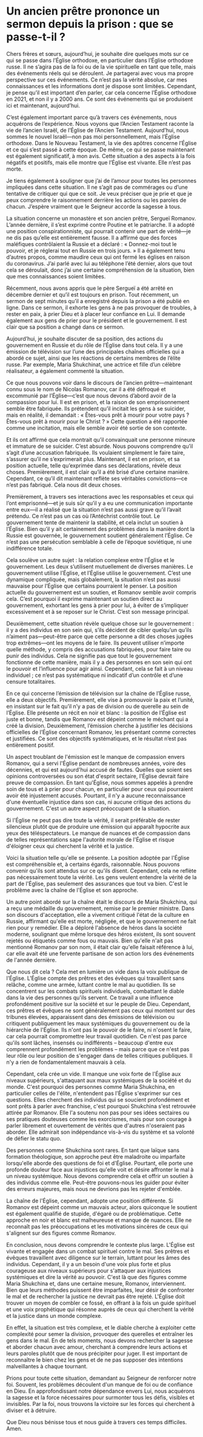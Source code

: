 # Un ancien prêtre prononce un sermon depuis la prison : que se passe-t-il ?

Chers frères et sœurs, aujourd’hui, je souhaite dire quelques mots sur ce qui se passe dans l’Église orthodoxe, en particulier dans l’Église orthodoxe russe. Il ne s’agira pas de la foi ou de la vie spirituelle en tant que telle, mais des événements réels qui se déroulent. Je partagerai avec vous ma propre perspective sur ces événements. Ce n’est pas la vérité absolue, car mes connaissances et les informations dont je dispose sont limitées. Cependant, je pense qu’il est important d’en parler, car cela concerne l’Église orthodoxe en 2021, et non il y a 2000 ans. Ce sont des événements qui se produisent ici et maintenant, aujourd’hui.

C’est également important parce qu’à travers ces événements, nous acquérons de l’expérience. Nous voyons que l’Ancien Testament raconte la vie de l’ancien Israël, de l’Église de l’Ancien Testament. Aujourd’hui, nous sommes le nouvel Israël—non pas moi personnellement, mais l’Église orthodoxe. Dans le Nouveau Testament, la vie des apôtres concerne l’Église et ce qui s’est passé à cette époque. De même, ce qui se passe maintenant est également significatif, à mon avis. Cette situation a des aspects à la fois négatifs et positifs, mais elle montre que l’Église est vivante. Elle n’est pas morte.

Je tiens également à souligner que j’ai de l’amour pour toutes les personnes impliquées dans cette situation. Il ne s’agit pas de commérages ou d’une tentative de critiquer qui que ce soit. Je veux préciser que je prie et que je peux comprendre le raisonnement derrière les actions ou les paroles de chacun. J’espère vraiment que le Seigneur accorde la sagesse à tous.

La situation concerne un monastère et son ancien prêtre, Sergueï Romanov. L’année dernière, il s’est exprimé contre Poutine et le patriarche. Il a adopté une position conspirationniste, qui pourrait contenir une part de vérité—je ne dis pas qu’elle est entièrement fausse. Il a affirmé que des forces maléfiques contrôlaient la Russie et a déclaré : « Donnez-moi tout le pouvoir, et je réglerai tout en Russie en trois jours. » Il a également tenu d’autres propos, comme maudire ceux qui ont fermé les églises en raison du coronavirus. J’ai parlé avec lui au téléphone l’été dernier, alors que tout cela se déroulait, donc j’ai une certaine compréhension de la situation, bien que mes connaissances soient limitées.

Récemment, nous avons appris que le père Sergueï a été arrêté en décembre dernier et qu’il est toujours en prison. Tout récemment, un sermon de sept minutes qu’il a enregistré depuis la prison a été publié en ligne. Dans ce sermon, il exhorte les gens à ne pas provoquer de troubles, à rester en paix, à prier Dieu et à placer leur confiance en Lui. Il demande également aux gens de prier pour le président et le gouvernement. Il est clair que sa position a changé dans ce sermon.

Aujourd’hui, je souhaite discuter de sa position, des actions du gouvernement en Russie et du rôle de l’Église dans tout cela. Il y a une émission de télévision sur l’une des principales chaînes officielles qui a abordé ce sujet, ainsi que les réactions de certains membres de l’élite russe. Par exemple, Maria Shukchinat, une actrice et fille d’un célèbre réalisateur, a également commenté la situation.

Ce que nous pouvons voir dans le discours de l’ancien prêtre—maintenant connu sous le nom de Nicolas Romanov, car il a été défroqué et excommunié par l’Église—c’est que nous devons d’abord avoir de la compassion pour lui. Il est en prison, et la raison de son emprisonnement semble être fabriquée. Ils prétendent qu’il incitait les gens à se suicider, mais en réalité, il demandait : « Êtes-vous prêt à mourir pour votre pays ? Êtes-vous prêt à mourir pour le Christ ? » Cette question a été rapportée comme une incitation, mais elle semble avoir été sortie de son contexte.

Et ils ont affirmé que cela montrait qu’il convainquait une personne mineure et immature de se suicider. C’est absurde. Nous pouvons comprendre qu’il s’agit d’une accusation fabriquée. Ils voulaient simplement le faire taire, s’assurer qu’il ne s’exprimerait plus. Maintenant, il est en prison, et sa position actuelle, telle qu’exprimée dans ses déclarations, révèle deux choses. Premièrement, il est clair qu’il a été brisé d’une certaine manière. Cependant, ce qu’il dit maintenant reflète ses véritables convictions—ce n’est pas fabriqué. Cela nous dit deux choses.

Premièrement, à travers ses interactions avec les responsables et ceux qui l’ont emprisonné—et je suis sûr qu’il y a eu une communication importante entre eux—il a réalisé que la situation n’est pas aussi grave qu’il l’avait prétendu. Ce n’est pas un cas où l’Antéchrist contrôle tout. Le gouvernement tente de maintenir la stabilité, et cela inclut un soutien à l’Église. Bien qu’il y ait certainement des problèmes dans la manière dont la Russie est gouvernée, le gouvernement soutient généralement l’Église. Ce n’est pas une persécution semblable à celle de l’époque soviétique, ni une indifférence totale.

Cela soulève un autre sujet : la relation complexe entre l’Église et le gouvernement. Les deux s’utilisent mutuellement de diverses manières. Le gouvernement utilise l’Église, et l’Église utilise le gouvernement. C’est une dynamique compliquée, mais globalement, la situation n’est pas aussi mauvaise pour l’Église que certains pourraient le penser. La position actuelle du gouvernement est un soutien, et Romanov semble avoir compris cela. C’est pourquoi il exprime maintenant un soutien direct au gouvernement, exhortant les gens à prier pour lui, à éviter de s’impliquer excessivement et à se reposer sur le Christ. C’est son message principal.

Deuxièmement, cette situation révèle quelque chose sur le gouvernement : il y a des individus en son sein qui, s’ils décident de cibler quelqu’un qu’ils n’aiment pas—peut-être parce que cette personne a dit des choses jugées trop extrêmes—ont les moyens de le faire. Ils peuvent utiliser n’importe quelle méthode, y compris des accusations fabriquées, pour faire taire ou punir des individus. Cela ne signifie pas que tout le gouvernement fonctionne de cette manière, mais il y a des personnes en son sein qui ont le pouvoir et l’influence pour agir ainsi. Cependant, cela se fait à un niveau individuel ; ce n’est pas systématique ni indicatif d’un contrôle et d’une censure totalitaires.

En ce qui concerne l’émission de télévision sur la chaîne de l’Église russe, elle a deux objectifs. Premièrement, elle vise à promouvoir la paix et l’unité, en insistant sur le fait qu’il n’y a pas de division ou de querelle au sein de l’Église. Elle présente un récit en noir et blanc : la position de l’Église est juste et bonne, tandis que Romanov est dépeint comme le méchant qui a créé la division. Deuxièmement, l’émission cherche à justifier les décisions officielles de l’Église concernant Romanov, les présentant comme correctes et justifiées. Ce sont des objectifs systématiques, et le résultat n’est pas entièrement positif.

Un aspect troublant de l'émission est le manque de compassion envers Romanov, qui a servi l'Église pendant de nombreuses années, voire des décennies, et qui est aujourd'hui accusé de fautes. Quelles que soient ses opinions controversées ou son état d'esprit sectaire, l'Église devrait faire preuve de compassion. En tant qu'Église, nous sommes appelés à prendre soin de tous et à prier pour chacun, en particulier pour ceux qui pourraient avoir été injustement accusés. Pourtant, il n'y a aucune reconnaissance d'une éventuelle injustice dans son cas, ni aucune critique des actions du gouvernement. C'est un autre aspect préoccupant de la situation.

Si l'Église ne peut pas dire toute la vérité, il serait préférable de rester silencieux plutôt que de produire une émission qui apparaît hypocrite aux yeux des téléspectateurs. Le manque de nuances et de compassion dans de telles représentations sape l'autorité morale de l'Église et risque d'éloigner ceux qui cherchent la vérité et la justice.

Voici la situation telle qu'elle se présente. La position adoptée par l'Église est compréhensible et, à certains égards, raisonnable. Nous pouvons convenir qu'ils sont attendus sur ce qu'ils disent. Cependant, cela ne reflète pas nécessairement toute la vérité. Les gens veulent entendre la vérité de la part de l'Église, pas seulement des assurances que tout va bien. C'est le problème avec la chaîne de l'Église et son approche.

Un autre point abordé sur la chaîne était le discours de Maria Shukchina, qui a reçu une médaille du gouvernement, remise par le premier ministre. Dans son discours d'acceptation, elle a vivement critiqué l'état de la culture en Russie, affirmant qu'elle est morte, négligée, et que le gouvernement ne fait rien pour y remédier. Elle a déploré l'absence de héros dans la société moderne, soulignant que même lorsque des héros existent, ils sont souvent rejetés ou étiquetés comme fous ou mauvais. Bien qu'elle n'ait pas mentionné Romanov par son nom, il était clair qu'elle faisait référence à lui, car elle avait été une fervente partisane de son action lors des événements de l'année dernière.

Que nous dit cela ? Cela met en lumière un vide dans la voix publique de l'Église. L'Église compte des prêtres et des évêques qui travaillent sans relâche, comme une armée, luttant contre le mal au quotidien. Ils se concentrent sur les combats spirituels individuels, combattant le diable dans la vie des personnes qu'ils servent. Ce travail a une influence profondément positive sur la société et sur le peuple de Dieu. Cependant, ces prêtres et évêques ne sont généralement pas ceux qui montent sur des tribunes élevées, apparaissent dans des émissions de télévision ou critiquent publiquement les maux systémiques du gouvernement ou de la hiérarchie de l'Église. Ils n'ont pas le pouvoir de le faire, ni n'osent le faire, car cela pourrait compromettre leur travail quotidien. Ce n'est pas parce qu'ils sont lâches, insensés ou indifférents – beaucoup d'entre eux comprennent profondément les problèmes – mais parce que ce n'est pas leur rôle ou leur position de s'engager dans de telles critiques publiques. Il n'y a rien de fondamentalement mauvais à cela.

Cependant, cela crée un vide. Il manque une voix forte de l'Église aux niveaux supérieurs, s'attaquant aux maux systémiques de la société et du monde. C'est pourquoi des personnes comme Maria Shukchina, en particulier celles de l'élite, n'entendent pas l'Église s'exprimer sur ces questions. Elles cherchent des individus qui se soucient profondément et sont prêts à parler avec franchise, c'est pourquoi Shukchina s'est retrouvée attirée par Romanov. Elle l'a soutenu non pas pour ses idées sectaires ou ses pratiques douteuses comme les exorcismes, mais pour son courage à parler librement et ouvertement de vérités que d'autres n'oseraient pas aborder. Elle admirait son indépendance vis-à-vis du système et sa volonté de défier le statu quo.

Des personnes comme Shukchina sont rares. En tant que laïque sans formation théologique, son approche peut être maladroite ou imparfaite lorsqu'elle aborde des questions de foi et d'Église. Pourtant, elle porte une profonde douleur face aux injustices qu'elle voit et désire affronter le mal à un niveau systémique. Nous devons comprendre cela et offrir un soutien à des individus comme elle. Peut-être pouvons-nous les guider pour éviter des erreurs majeures, mais nous ne devrions pas les rejeter d'emblée.

La chaîne de l'Église, cependant, adopte une position différente. Si Romanov est dépeint comme un mauvais acteur, alors quiconque le soutient est également qualifié de stupide, d'égaré ou de problématique. Cette approche en noir et blanc est malheureuse et manque de nuances. Elle ne reconnaît pas les préoccupations et les motivations sincères de ceux qui s'alignent sur des figures comme Romanov.

En conclusion, nous devons comprendre le contexte plus large. L'Église est vivante et engagée dans un combat spirituel contre le mal. Ses prêtres et évêques travaillent avec diligence sur le terrain, luttant pour les âmes des individus. Cependant, il y a un besoin d'une voix plus forte et plus courageuse aux niveaux supérieurs pour s'attaquer aux injustices systémiques et dire la vérité au pouvoir. C'est là que des figures comme Maria Shukchina et, dans une certaine mesure, Romanov, interviennent. Bien que leurs méthodes puissent être imparfaites, leur désir de confronter le mal et de rechercher la justice ne devrait pas être rejeté. L'Église doit trouver un moyen de combler ce fossé, en offrant à la fois un guide spirituel et une voix prophétique qui résonne auprès de ceux qui cherchent la vérité et la justice dans un monde complexe.

En effet, la situation est très complexe, et le diable cherche à exploiter cette complexité pour semer la division, provoquer des querelles et entraîner les gens dans le mal. En de tels moments, nous devons rechercher la sagesse et aborder chacun avec amour, cherchant à comprendre leurs actions et leurs paroles plutôt que de nous précipiter pour juger. Il est important de reconnaître le bien chez les gens et de ne pas supposer des intentions malveillantes à chaque tournant.

Prions pour toute cette situation, demandant au Seigneur de renforcer notre foi. Souvent, les problèmes découlent d'un manque de foi ou de confiance en Dieu. En approfondissant notre dépendance envers Lui, nous acquérons la sagesse et la force nécessaires pour surmonter tous les défis, visibles et invisibles. Par la foi, nous trouvons la victoire sur les forces qui cherchent à diviser et à détruire.

Que Dieu nous bénisse tous et nous guide à travers ces temps difficiles. Amen.

